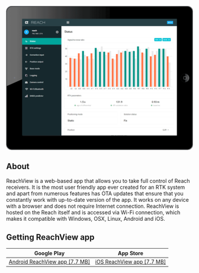 <p style="text-align:center"><img src="img/reachview/introduction/reachview.gif" style="width: 550px;"/></p>

## About 

ReachView is a web-based app that allows you to take full control of Reach receivers. It is the most user friendly app ever created for an RTK system and apart from numerous features has OTA updates that ensure that you constantly work with up-to-date version of the app. It works on any device with a browser and does not require Internet connection. ReachView is hosted on the Reach itself and is accessed via Wi-Fi connection, which makes it compatible with Windows, OSX, Linux, Android and iOS.

## Getting ReachView app

<center>

| Google Play | App Store |
|:-----------:|:---------:|
| [Android ReachView app [7.7 MB]](https://play.google.com/store/apps/details?id=com.reachview) | [iOS ReachView app [7.7 MB]](https://apps.apple.com/us/app/reachview/id1295196887) |

</center>
